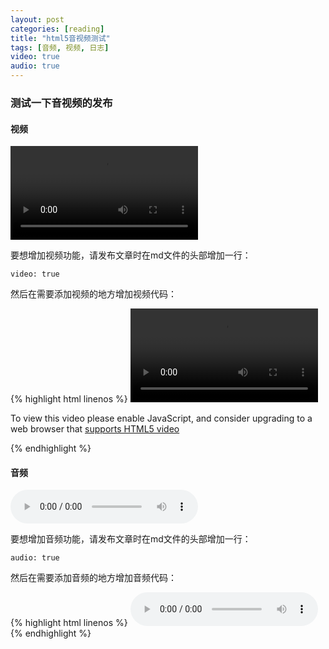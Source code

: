 ```yaml
---
layout: post
categories: [reading]
title: "html5音视频测试"
tags: [音频, 视频, 日志]
video: true
audio: true
---
```


### 测试一下音视频的发布

#### 视频

<video id="example_video_1" class="video-js vjs-default-skin" data-setup='{ "controls": true, "autoplay": false, "preload": "auto", "poster": "http://video-js.zencoder.com/oceans-clip.png", "width": "100%", "height": 264 }'>
 <source src="http://video-js.zencoder.com/oceans-clip.mp4" type='video/mp4' />
 <p class="vjs-no-js">To view this video please enable JavaScript, and consider upgrading to a web browser that <a href="http://videojs.com/html5-video-support/" target="_blank">supports HTML5 video</a></p>
</video>

要想增加视频功能，请发布文章时在md文件的头部增加一行：

```
video: true
```

然后在需要添加视频的地方增加视频代码：

{% highlight html linenos %}
<video id="视频id" class="video-js vjs-default-skin" data-setup='{ "controls": true, "autoplay": false, "preload": "auto", "poster": "http://video-js.zencoder.com/oceans-clip.png", "width": "100%", "height": <视频的高度，数字表示> }'>
 <source src="视频地址" type='video/mp4' />
 <p class="vjs-no-js">To view this video please enable JavaScript, and consider upgrading to a web browser that <a href="http://videojs.com/html5-video-support/" target="_blank">supports HTML5 video</a></p>
</video>
{% endhighlight %}

#### 音频

<audio preload="auto" controls>
		<source src="http://osvaldas.info/examples/audio-player-responsive-and-touch-friendly/audio.mp3" />
</audio>

要想增加音频功能，请发布文章时在md文件的头部增加一行：

```
audio: true
```

然后在需要添加音频的地方增加音频代码：

{% highlight html linenos %}
<audio preload="auto" controls>
		<source src="音频地址" />
</audio>
{% endhighlight %}

